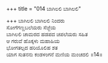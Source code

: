 +++
title = "014 ಬಾಗಿಲಲಿ ಬಾಗಿಲಲಿ"

+++
ಬಾಗಿಲಲಿ ಬಾಗಿಲಲಿ ನಿಂದರು  
ಸೋಗೆಗಣ್ಣಬಲೆಯರು ಸೆಜ್ಜೆಯ  
ಬಾಗಿಲಲಿ ಚಾಮರದ ಹಡಪದ ಚಪಲೆಯರು ಸಹಿತ   
ಆ ಗರುವೆ ಹೊಕ್ಕಳು ಮಹಾಹಿಯ  
ಭೋಗತಲ್ಪದ ಹರಿಯೊಲಿಹ ಶತ  
ಯಾಗ ಸುತನನು ಕಂಡಳಂಗನೆ ಮಣಿಯ ಮಂಚದಲಿ   ॥14॥
